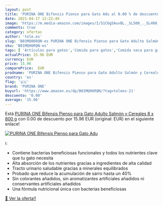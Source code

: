 ```yaml
---
layout: post
title: 'PURINA ONE Bifensis Pienso para Gato Adu al 0.00 % de descuento'
date: 2021-04-17 12:22:49
image: 'https://m.media-amazon.com/images/I/51C6g5AuvBL._SL500_._SL400_.jpg'
comments: true
category: ofertas
author: 'tole.es'
slug: 'B01MQ06RQN-es PURINA ONE Bifensis Pienso para Gato Adulto Salmón y...'
sku: 'B01MQ06RQN-es'
tags: [ 'Artículos para gatos','Comida para gatos','Comida seca para gatos','Productos para mascotas','purina','purina one', ]
actualPrice: 15.96 EUR
currency: EUR
price: 15.96
comparePrice:  EUR
prodname: 'PURINA ONE Bifensis Pienso para Gato Adulto Salmón y Cereales 8 x 800 g'
country: 'es'
flag: '🇪🇸'
brand: 'PURINA ONE'
buyurl: 'https://www.amazon.es/dp/B01MQ06RQN/?tag=tolees-21'
descuento: '0.00'
average: '15.96'
---
```


Está [PURINA ONE Bifensis Pienso para Gato Adulto Salmón y Cereales 8 x 800 g](https://www.amazon.es/dp/B01MQ06RQN/?tag=tolees-21) con 0.00 de descuento por 15.96 EUR (original:  EUR) en el siguiente enlace!

[![PURINA ONE Bifensis Pienso para Gato Adu](https://m.media-amazon.com/images/I/51C6g5AuvBL._SL500_._SL400_.jpg)](https://www.amazon.es/dp/B01MQ06RQN/?tag=tolees-21)

ℹ️:

- Contiene bacterias beneficiosas funcionales y todos los nutrientes clave que tu gato necesita
- Alta absorción de los nutrientes gracias a ingredientes de alta calidad
- Tracto urinario saludable gracias a minerales equilibrados
- Probado que reduce la acumulación de sarro hasta un 40%
- Sin colorantes añadidos, sin aromatizantes artificiales añadidos ni conservantes artificiales añadidos
- Una fórmula nutricional única con bacterias beneficiosas

[🛒 Ver la oferta!!](https://www.amazon.es/dp/B01MQ06RQN/?tag=tolees-21)
